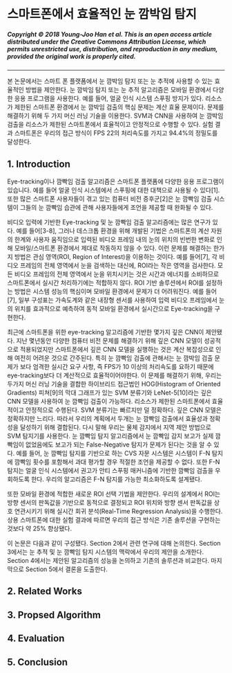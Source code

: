 # 스마트폰에서 효율적인 눈 깜박임 탐지
##### Copyright © 2018 Young-Joo Han et al. This is an open access article distributed under the Creative Commons Attribution License, which permits unrestricted use, distribution, and reproduction in any medium, provided the original work is properly cited.
---
본 논문에서는 스마트 폰 플랫폼에서 눈 깜박임 탐지 또는 눈 추적에 사용할 수 있는 효율적인 방법을 제안한다. 눈 깜박임 탐지 또는 눈 추적 알고리즘은 모바일 환경에서 다양한 응용 프로그램을 사용한다. 예를 들어, 얼굴 인식 시스템 스푸핑 방지가 있다. 리소스가 제한된 스마트폰 환경에서 눈 깜박임 검출의 핵심 문제는 계산 효율 문제이다. 문제를 해결하기 위해 두 가지 머신 러닝 기술을 이용한다. SVM과 CNN을 사용하여 눈 깜박임 검출을 리소스가 제한된 스마트폰에서 효율적이고 안정적으로 수행할 수 있다. 실험 결과 스마트폰은 우리의 접근 방식이 FPS 22의 처리속도를 가지고 94.4%의 정밀도를 달성한다.

## 1. Introduction
Eye-tracking이나 깜빡임 검출 알고리즘은 스마트폰 플랫폼에 다양한 응용 프로그램이 있습니다. 예를 들어 얼굴 인식 시스템에서 스푸핑에 대한 대책으로 사용될 수 있다[1]. 또한 많은 스마트폰 사용자들이 겪고 있는 컴퓨터 비전 증후군[2]은 눈 깜빡임 검출 시스템이 그들의 눈 깜빡임 습관에 관해 사용자들에게 조언을 제공할 때 완화될 수 있다. 

비디오 입력에 기반한 Eye-tracking 및 눈 깜빡임 검출 알고리즘에는 많은 연구가 있다. 예를 들어[3-8], 그러나 데스크톱 환경을 위해 개발된 기법은  스마트폰의 계산 자원의 한계와 사용자 움직임으로 입력된 비디오 프레임 내의 눈의 위치의 빈번한 변화로 인해 모바일/스마트폰 환경에서 제대로 작동하지 않을 수 있다. 이런 문제를 해결하는 한가지 방법은 관심 영역(ROI, Region of Interest)을 이용하는 것이다. 예를 들어[7], 각 비디오 프레임의 전체 영역에서 눈을 검색하는 대신에, ROI라는 작은 영역을 검사한다. 모든 비디오 프레임의 전체 영역에서 눈을 위치시키는 것은 시간과 에너지를 소비하므로 스마트폰에서 실시간 처리하기에는 적합하지 않다. ROI 기반 솔루션에서 ROI를 설정하는 방법은 시스템 성능의 핵심이며 모바일 환경에서 문제가 더 어려워진다. 예를 들어[7], 일부 구성표는 가속도계와 같은 내장형 센서를 사용하여 입력 비디오 프레임에서 눈의 위치를 효과적으로 예측하여 동적 모바일 환경에서 실시간으로 Eye-tracking을 구현한다.

최근에 스마트폰을 위한 eye-tracking 알고리즘에 기반한 몇가지 깊은 CNN이 제안됐다. 지난 몇년동안 다양한 컴퓨터 비전 문제를 해결하기 위해 깊은 CNN 모델이 성공적으로 적용되었지만 스마트폰에서 깊은 CNN 모델을 실행하는 것은 계산 복잡성으로 인해 여전히 어려운 것으로 간주된다. 특히 눈 깜빡임 검출에 관해서는 눈 깜박임 검출 문제가 보다 엄격한 실시간 요구 사항, 즉 FPS가 10 이상의 처리속도를 요하기 때문에 eye-tracking보다 더 계산적으로 효율적이어야한다. 이 문제를 해결하기 위해, 우리는 두가지 머신 러닝 기술을 결합한 하이브리드 접근법인 HOG(Histogram of Oriented Gradients) 피쳐[9]의 막대 그래프가 있는 SVM 분류기와 LeNet-5[10]라는 깊은 CNN 모델을 사용하여 눈 깜빡임 검출이 가능하다. 리소스가 제한된 스마트폰에서 효율적이고 안정적으로 수행된다. SVM 분류기는 빠르지만 덜 정확하다. 깊은 CNN 모델은 정확하지만 느리다. 따라서 우리의 계획에서 두개는 눈 깜빡임 검출에서 효율성과 정확성을 달성하기 위해 결합된다. 다시 말해 우리는 물체 감지에서 지역 제안 방법으로 SVM 탐지기를 사용한다. 눈 깜빡임 탐지 알고리즘에서 눈 깜빡임 감지 보고가 실제 깜빡임이 없었음에도 보고가 되는 False-Negative 탐지가 문제가 된다는 것을 알 수 있다. 예를 들어, 눈 깜빡임 탐지를 기반으로 하는 CVS 자문 시스템은 시스템이 F-N 탐지에 깜빡임 횟수를 포함해서 과대 평가할 경우 적절한 조언을 제공할 수 없다. 또한 F-N 탐지는 얼굴 인식 시스템에서 권고가 안티 스푸핑 매커니즘에 기반한 깜빡임 검출을 우회하도록 한다. 우리의 알고리즘은 F-N 탐지를 가능한 최소화하도록 설계됐다.

또한 모바일 환경에 적합한 새로운 ROI 선택 기법을 제안한다. 우리의 설계에서 ROI는 방향 센서의 판독값을 기반으로 동적으로 결정되고 ROI 위치와 방향 센서 판독값을 상호 연관시키기 위해 실시간 회귀 분석(Real-Time Regression Analysis)을 수행한다. 상용 스마트폰에 대한 실험 결과에 따르면 우리의 접근 방식은 기존 솔루션을 구현하는 것보다 약 25% 향상됐다.

이 논문은 다음과 같이 구성됐다. Section 2에서 관련 연구에 대해 논의한다. Section 3에서는 눈 추적 및 눈 깜빡임 탐지 시스템의 맥락에서 우리의 제안을 소개한다. Section 4에서는 제안된 알고리즘의 성능을 논의하고 기존의 솔루션과 비교한다. 마지막으로 Section 5에서 결론을 도출한다.

## 2. Related Works



## 3. Propsed Algorithm

## 4. Evaluation

## 5. Conclusion